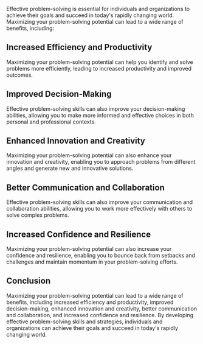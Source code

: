 
Effective problem-solving is essential for individuals and organizations to achieve their goals and succeed in today's rapidly changing world. Maximizing your problem-solving potential can lead to a wide range of benefits, including:

Increased Efficiency and Productivity
-------------------------------------

Maximizing your problem-solving potential can help you identify and solve problems more efficiently, leading to increased productivity and improved outcomes.

Improved Decision-Making
------------------------

Effective problem-solving skills can also improve your decision-making abilities, allowing you to make more informed and effective choices in both personal and professional contexts.

Enhanced Innovation and Creativity
----------------------------------

Maximizing your problem-solving potential can also enhance your innovation and creativity, enabling you to approach problems from different angles and generate new and innovative solutions.

Better Communication and Collaboration
--------------------------------------

Effective problem-solving skills can also improve your communication and collaboration abilities, allowing you to work more effectively with others to solve complex problems.

Increased Confidence and Resilience
-----------------------------------

Maximizing your problem-solving potential can also increase your confidence and resilience, enabling you to bounce back from setbacks and challenges and maintain momentum in your problem-solving efforts.

Conclusion
----------

Maximizing your problem-solving potential can lead to a wide range of benefits, including increased efficiency and productivity, improved decision-making, enhanced innovation and creativity, better communication and collaboration, and increased confidence and resilience. By developing effective problem-solving skills and strategies, individuals and organizations can achieve their goals and succeed in today's rapidly changing world.
